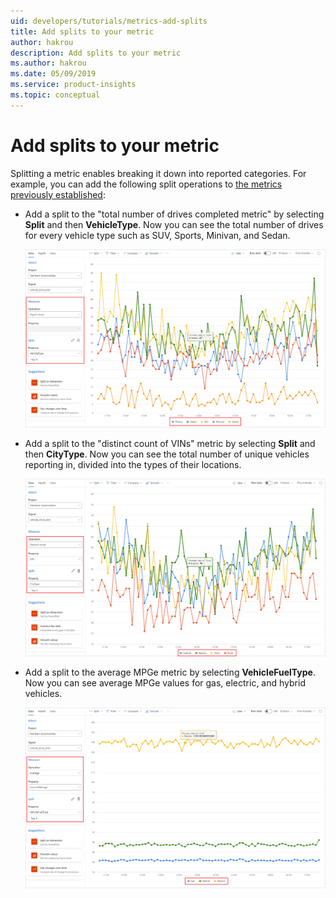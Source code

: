 ```yaml
---
uid: developers/tutorials/metrics-add-splits
title: Add splits to your metric 
author: hakrou
description: Add splits to your metric 
ms.author: hakrou
ms.date: 05/09/2019
ms.service: product-insights
ms.topic: conceptual
---
```

# Add splits to your metric 

Splitting a metric enables breaking it down into reported categories. For example, you can add the following split operations to [the metrics previously established](metrics-create-metrics): 

- Add a split to the "total number of drives completed metric" by selecting **Split** and then **VehicleType**. Now you can see the total number of drives for every vehicle type such as SUV, Sports, Minivan, and Sedan. 

    ![Total no of drives completed by vehicletype](../images/tutorials/add-split-vehicletype.png)

- Add a split to the "distinct count of VINs" metric by selecting **Split** and then **CityType**. Now you can see the total number of unique vehicles reporting in, divided into the types of their locations. 

    ![Total no of unique cars by city type](../images/tutorials/add-split-citytype.png)

- Add a split to the average MPGe metric by selecting **VehicleFuelType**. Now you can see average MPGe values for gas, electric, and hybrid vehicles.

    ![Avg MPGe for all completed drives by vehicle fuel type](../images/tutorials/add-split-vehiclefueltype.png)
